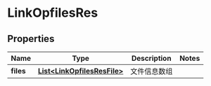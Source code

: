 # LinkOpfilesRes

## Properties
Name | Type | Description | Notes
------------ | ------------- | ------------- | -------------
**files** | [**List&lt;LinkOpfilesResFile&gt;**](LinkOpfilesResFile.md) | 文件信息数组 | 
